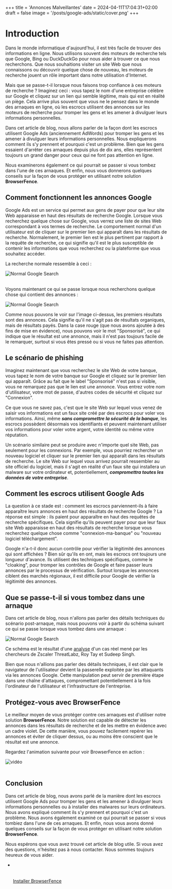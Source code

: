 +++
title = 'Annonces Malveillantes'
date = 2024-04-11T17:04:31+02:00
draft = false
image = '/posts/google-ads/static/cover.png'
+++

# Introduction

Dans le monde informatique d'aujourd'hui, il est très facile de trouver des informations en ligne. Nous utilisons souvent des moteurs de recherche tels que Google, Bing ou DuckDuckGo pour nous aider à trouver ce que nous recherchons. Que nous souhaitions visiter un site Web que nous connaissons ou découvrir quelque chose de nouveau, les moteurs de recherche jouent un rôle important dans notre utilisation d'Internet.

Mais que se passe-t-il lorsque nous faisons trop confiance à ces moteurs de recherche ? Imaginez ceci : vous tapez le nom d'une entreprise célèbre sur Google et cliquez sur un lien qui semble légitime, mais qui est en réalité un piège. Cela arrive plus souvent que vous ne le pensez dans le monde des arnaques en ligne, où les escrocs utilisent des annonces sur les moteurs de recherche pour tromper les gens et les amener à divulguer leurs informations personnelles.

Dans cet article de blog, nous allons parler de la façon dont les escrocs utilisent Google Ads (anciennement AdWords) pour tromper les gens et les amener à divulguer leurs informations personnelles. Nous expliquerons comment ils s'y prennent et pourquoi c'est un problème. Bien que les gens essaient d'arrêter ces arnaques depuis plus de dix ans, elles représentent toujours un grand danger pour ceux qui ne font pas attention en ligne.

Nous examinerons également ce qui pourrait se passer si vous tombez dans l'une de ces arnaques. Et enfin, nous vous donnerons quelques conseils sur la façon de vous protéger en utilisant notre solution **BrowserFence**.

## Comment fonctionnent les annonces Google

Google Ads est un service qui permet aux gens de payer pour que leur site Web apparaisse en haut des résultats de recherche Google. Lorsque vous recherchez quelque chose sur Google, vous verrez une liste de sites Web correspondant à vos termes de recherche. Le comportement normal d'un utilisateur est de cliquer sur le premier lien qui apparaît dans les résultats de recherche. Normalement, le premier lien est le plus pertinent par rapport à la requête de recherche, ce qui signifie qu'il est le plus susceptible de contenir les informations que vous recherchez ou la plateforme que vous souhaitez accéder.

La recherche normale ressemble à ceci :

![Normal Google Search](static/normal-search.png)

<br>
Voyons maintenant ce qui se passe lorsque nous recherchons quelque chose qui contient des annonces :

![Normal Google Search](static/ads-search.png)

Comme nous pouvons le voir sur l'image ci-dessus, les premiers résultats sont des annonces. Cela signifie qu'il ne s'agit pas de résultats organiques, mais de résultats payés.
Dans la case rouge (que nous avons ajoutée à des fins de mise en évidence), nous pouvons voir le mot "Sponsorisé", ce qui indique que le résultat est une annonce,
mais il n'est pas toujours facile de le remarquer, surtout si vous êtes pressé ou si vous ne faites pas attention.

## Le scénario de phishing

Imaginez maintenant que vous recherchez le site Web de votre banque, vous tapez le nom de votre banque sur Google et cliquez sur le premier lien qui apparaît. Grâce au fait que le label "Sponsorisé" n'est pas si visible, vous ne remarquez pas que le lien est une annonce. Vous entrez votre
nom d'utilisateur, votre mot de passe, d'autres codes de sécurité et cliquez sur "Connexion".

Ce que vous ne savez pas, c'est que le site Web sur lequel vous venez de saisir vos informations est un faux site créé par des escrocs pour voler vos informations. Ainsi, même ***sans compromettre la sécurité de la banque***, les escrocs possèdent désormais vos identifiants et peuvent maintenant
utiliser vos informations pour voler votre argent, votre identité ou même votre réputation.

Un scénario similaire peut se produire avec n'importe quel site Web, pas seulement pour les connexions. Par exemple, vous pourriez rechercher un nouveau logiciel et cliquer sur le premier lien qui apparaît dans les résultats de recherche. Le site Web sur lequel vous arrivez pourrait ressembler au site officiel du logiciel, mais il s'agit en réalité d'un faux site qui installera un malware sur votre ordinateur et, potentiellement, ***compromettra toutes les données de votre entreprise***.

## Comment les escrocs utilisent Google Ads

La question à ce stade est : comment les escrocs parviennent-ils à faire apparaître leurs annonces en haut des résultats de recherche Google ? La réponse est simple : ils paient pour apparaître en haut des requêtes de recherche spécifiques. Cela signifie qu'ils peuvent payer pour que leur faux site Web apparaisse en haut des résultats de recherche lorsque vous recherchez quelque chose comme "connexion-ma-banque" ou "nouveau logiciel téléchargement".

Google n'a-t-il donc aucun contrôle pour vérifier la légitimité des annonces qui sont affichées ? Bien sûr qu'ils en ont, mais les escrocs ont toujours une longueur d'avance. Ils utilisent des techniques spécifiques, comme le "cloaking", pour tromper les contrôles de Google et faire
passer leurs annonces par le processus de vérification. Surtout lorsque les annonces ciblent des marchés régionaux, il est difficile pour Google de vérifier la légitimité des annonces.

## Que se passe-t-il si vous tombez dans une arnaque

Dans cet article de blog, nous n'allons pas parler des détails techniques du scénario post-arnaque, mais nous pouvons voir à partir du schéma suivant ce qui se passe lorsque vous tombez dans une arnaque :

![Normal Google Search](static/chain.png)

Ce schéma est le résultat
d'une [analyse](https://www.zscaler.com/blogs/security-research/malvertising-campaign-targeting-it-teams-madmxshell) d'un cas réel mené par les chercheurs de Zscaler ThreatLabz, Roy Tay et Sudeep Singh.

Bien que nous n'allions pas parler des détails techniques, il est clair que le navigateur de l'utilisateur devient la passerelle exploitée par les attaquants via les annonces Google. Cette manipulation peut servir de première étape dans une chaîne d'attaques,
compromettant potentiellement à la fois l'ordinateur de l'utilisateur et l'infrastructure de l'entreprise.

## Protégez-vous avec BrowserFence

Le meilleur moyen de vous protéger contre ces arnaques est d'utiliser notre solution **BrowserFence**. Notre solution est capable de
détecter les annonces dans les résultats de recherche et de les mettre en évidence avec un cadre violet. De cette manière, vous pouvez facilement repérer les annonces et
éviter de cliquer dessus, ou au moins être conscient que le résultat est une annonce.

Regardez l'animation suivante pour voir BrowserFence en action :

<div class="row justify-content-center">
    <div class="col-lg-9">
        <div class="nk-block-video nk-block-video-overlay">
            <img src="/posts/google-ads/static/cover.png" alt="vidéo">
            <a href="/posts/google-ads/static/bf.mp4" class="nk-block-video-play video-popup btn-play btn-play-sm btn-play-s2"><em class="btn-play-icon"></em></a>
        </div>
    </div>
</div>

<br>

## Conclusion

Dans cet article de blog, nous avons parlé de la manière dont les escrocs utilisent Google Ads pour tromper les gens et les amener à divulguer leurs informations personnelles ou à installer des malwares sur leurs ordinateurs. Nous avons expliqué comment ils s'y prennent et pourquoi c'est un problème. Nous avons également examiné ce qui pourrait se passer si vous tombiez dans l'une de ces arnaques. Et enfin, nous vous avons donné quelques conseils sur la façon de vous protéger en utilisant notre solution **BrowserFence**.

Nous espérons que vous avez trouvé cet article de blog utile. Si vous avez des questions, n'hésitez pas à nous contacter. Nous sommes toujours heureux de vous aider.

<ul class="pt-4 d-flex gaps g-3 justify-content-center  animated" data-animate="fadeInUp" data-delay=".9">
    <li>
        <a href="#" class="btn btn-md btn-grad" data-overlay="bg-theme-grad-alternet"
           style="position: relative; top: 50px;">Installer BrowserFence</a>
    </li>
</ul>
